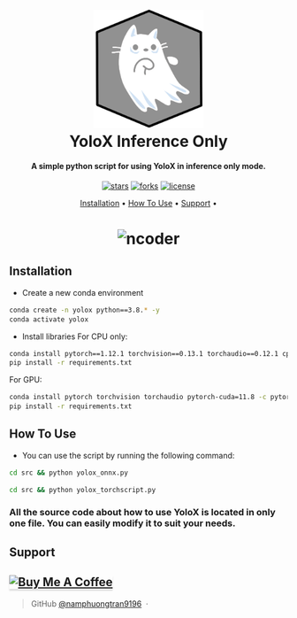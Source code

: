 
<h1 align="center">
  <br>
  <a href=""><img src="./assets/logo.png" alt="logo" width="200"></a>
  <br>
  YoloX Inference Only
  <br>
</h1>

<h4 align="center"> A simple python script for using YoloX in inference only mode.</h4>

<p align="center">
<a href=""><img src="https://img.shields.io/github/stars/NCoder0/python" alt="stars"></a>
<a href=""><img src="https://img.shields.io/github/forks/NCoder0/python" alt="forks"></a>
<a href=""><img src="https://img.shields.io/github/license/NCoder0/python" alt="license"></a>
</p>

<p align="center">
  <a href="#installation">Installation</a> •
  <a href="#how-to-use">How To Use</a> •
  <a href="#support">Support</a> •
</p>

<h1 align="center">
<img src="./assets/NCoder.gif" alt="ncoder"></a>
</h1>

## Installation
- Create a new conda environment
```bash
conda create -n yolox python==3.8.* -y
conda activate yolox
```
- Install libraries
For CPU only:
```bash
conda install pytorch==1.12.1 torchvision==0.13.1 torchaudio==0.12.1 cpuonly -c pytorch -y
pip install -r requirements.txt
```
For GPU:
```bash
conda install pytorch torchvision torchaudio pytorch-cuda=11.8 -c pytorch -c nvidia -y
pip install -r requirements.txt
```

## How To Use
- You can use the script by running the following command:
```bash
cd src && python yolox_onnx.py
```
```bash
cd src && python yolox_torchscript.py
```
### All the source code about how to use YoloX is located in only one file. You can easily modify it to suit your needs.

## Support

<a href="https://www.buymeacoffee.com/ncoder0" target="_blank"><img src="https://www.buymeacoffee.com/assets/img/custom_images/purple_img.png" alt="Buy Me A Coffee" style="height: 41px !important;width: 174px !important;box-shadow: 0px 3px 2px 0px rgba(190, 190, 190, 0.5) !important;-webkit-box-shadow: 0px 3px 2px 0px rgba(190, 190, 190, 0.5) !important;" ></a>
---

> GitHub [@namphuongtran9196](https://github.com/namphuongtran9196) &nbsp;&middot;&nbsp;

